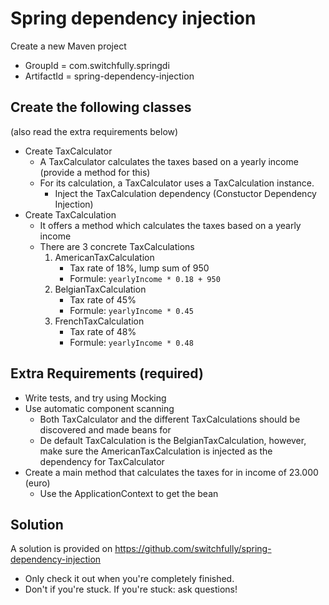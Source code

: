 # Spring dependency injection

Create a new Maven project
- GroupId = com.switchfully.springdi
- ArtifactId = spring-dependency-injection

## Create the following classes

(also read the extra requirements below)

- Create TaxCalculator
    - A TaxCalculator calculates the taxes based on a yearly income (provide a method for this)
    - For its calculation, a TaxCalculator uses a TaxCalculation instance.
        - Inject the TaxCalculation dependency (Constuctor Dependency Injection) 
- Create TaxCalculation
    - It offers a method which calculates the taxes based on a yearly income
    - There are 3 concrete TaxCalculations
        1. AmericanTaxCalculation
            - Tax rate of 18%, lump sum of 950  
            - Formule: `yearlyIncome * 0.18 + 950`        
        2. BelgianTaxCalculation
            - Tax rate of 45%
            - Formule: `yearlyIncome * 0.45`
        3. FrenchTaxCalculation
            - Tax rate of 48%
            - Formule: `yearlyIncome * 0.48`
            
## Extra Requirements (required)
         
- Write tests, and try using Mocking
- Use automatic component scanning
    - Both TaxCalculator and the different TaxCalculations should be discovered and made beans for
    - De default TaxCalculation is the BelgianTaxCalculation, 
    however, make sure the AmericanTaxCalculation is injected as the dependency for TaxCalculator
- Create a main method that calculates the taxes for in income of 23.000 (euro) 
    - Use the ApplicationContext to get the bean
    
## Solution

A solution is provided on https://github.com/switchfully/spring-dependency-injection
- Only check it out when you're completely finished.
- Don't if you're stuck. If you're stuck: ask questions!
